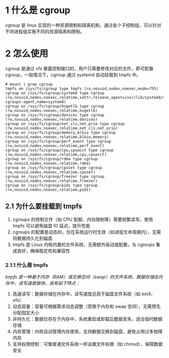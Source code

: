 # 1 什么是 cgroup
cgroup 是 linux 实现的一种资源限制和隔离机制，通过各个子控制组，可以针对不同进程组实施不同的资源隔离和限制。

# 2 怎么使用
cgroup 是通过 vfs 暴露控制接口的，用户只需要修改对应的文件，即可配置 cgroup，一般情况下，cgroup 通过 systemd 自动挂载到 tmpfs 中。
```shell
# mount | grep cgroup
tmpfs on /sys/fs/cgroup type tmpfs (ro,nosuid,nodev,noexec,mode=755)
cgroup on /sys/fs/cgroup/systemd type cgroup (rw,nosuid,nodev,noexec,relatime,xattr,release_agent=/usr/lib/systemd/systemd-cgroups-agent,name=systemd)
cgroup on /sys/fs/cgroup/hugetlb type cgroup (rw,nosuid,nodev,noexec,relatime,hugetlb)
cgroup on /sys/fs/cgroup/devices type cgroup (rw,nosuid,nodev,noexec,relatime,devices)
cgroup on /sys/fs/cgroup/net_cls,net_prio type cgroup (rw,nosuid,nodev,noexec,relatime,net_cls,net_prio)
cgroup on /sys/fs/cgroup/memory,blkio type cgroup (rw,nosuid,nodev,noexec,relatime,blkio,memory)
cgroup on /sys/fs/cgroup/perf_event type cgroup (rw,nosuid,nodev,noexec,relatime,perf_event)
cgroup on /sys/fs/cgroup/cpu,cpuacct type cgroup (rw,nosuid,nodev,noexec,relatime,cpu,cpuacct)
cgroup on /sys/fs/cgroup/rdma type cgroup (rw,nosuid,nodev,noexec,relatime,rdma)
cgroup on /sys/fs/cgroup/cpuset type cgroup (rw,nosuid,nodev,noexec,relatime,cpuset)
cgroup on /sys/fs/cgroup/freezer type cgroup (rw,nosuid,nodev,noexec,relatime,freezer)
cgroup on /sys/fs/cgroup/pids type cgroup (rw,nosuid,nodev,noexec,relatime,pids)
```

## 2.1 为什么要挂载到 tmpfs
1. cgroups 的控制文件（如 CPU 配额、内存限制等）需要频繁读写，使用 tmpfs 可以避免磁盘 IO 延迟，提升性能
2. cgroups 的配置是动态的，仅在系统运行时生效（如进程生命周期内），无需将数据持久化到磁盘
3. tmpfs 是 Linux 内核内置的文件系统，无需额外驱动或配置，与 cgroups 集成良好，确保稳定性和兼容性

### 2.1.1 什么是 tmpfs 
*tmpfs 是一种基于内存（RAM）或交换空间（swap）的文件系统，数据存储在内存中，读写速度极快，具有如下特点：*
1. 高速读写：数据存储在内存中，读写速度远高于磁盘文件系统（如 ext4、xfs）
2. 动态容量：容量可根据需求动态调整（受限于内存和 swap 空间），无需预先分配固定大小
3. 非持久化：数据仅存在于内存中，系统重启或卸载后数据丢失，适合临时数据存储
4. 内存管理：内核自动管理内存使用，支持数据交换到磁盘，避免占用过多物理内存
5. 支持权限控制：可像普通文件系统一样设置文件权限（如 chmod），保障数据安全